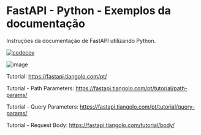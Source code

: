 # FastAPI - Python - Exemplos da documentação
Instruções da documentação de FastAPI utilizando Python.

[![codecov](https://codecov.io/gh/victoraugusto6/fastapi-python-documentation/branch/main/graph/badge.svg?token=X6MOE14QU5)](https://codecov.io/gh/victoraugusto6/fastapi-python-documentation)

![image](https://user-images.githubusercontent.com/48570599/127035094-6e0a8958-e549-4f0f-9ba2-412b7121b9b1.png)

Tutorial: https://fastapi.tiangolo.com/pt/

Tutorial - Path Parameters: https://fastapi.tiangolo.com/pt/tutorial/path-params/

Tutorial - Query Parameters: https://fastapi.tiangolo.com/pt/tutorial/query-params/

Tutorial - Request Body: https://fastapi.tiangolo.com/tutorial/body/